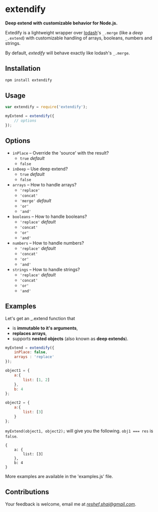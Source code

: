 # extendify

**Deep extend with customizable behavior for Node.js.**

Extedify is a lightweight wrapper over [lodash](http://lodash.com)'s `_.merge` (like a *deep* `_.extend`) with customizable handling of arrays, booleans, numbers and strings.

By default, *extedify* will behave exactly like lodash's `_.merge`.


## Installation

```javascript
npm install extendify
```

## Usage

```javascript
var extendify = require('extendify');

myExtend = extendify({
    // options
});
```


## Options

- `inPlace` – Override the 'source' with the result?
    - `true` *default*
    - `false`
- `inDeep` – Use deep extend?
    - `true` *default*
    - `false`
- `arrays` – How to handle arrays?
    - `'replace'`
    - `'concat'`
    - `'merge'` *default*
    - `'or'`
    - `'and'`
- `booleans` – How to handle booleans?
    - `'replace'` *default*
    - `'concat'`
    - `'or'`
    - `'and'`
- `numbers` – How to handle numbers?
    - `'replace'` *default*
    - `'concat'`
    - `'or'`
    - `'and'`
- `strings` – How to handle strings?
    - `'replace'` *default*
    - `'concat'`
    - `'or'`
    - `'and'`


## Examples

Let's get an _.extend function that
- is **immutable to it's arguments**,
- **replaces arrays**,
- supports **nested objects** (also known as **deep extends**).

```javascript
myExtend = extendify({
    inPlace: false,
    arrays : 'replace'
});

object1 = {
    a:{
        list: [1, 2]
    },
    b: 4
};

object2 = {
    a:{
        list: [3]
    }
};
```

`myExtend(object1, object2);` will give you the following. `obj1 === res` is `false`.

```
{
    a: {
        list: [3]
    },
    b: 4
}
```

More examples are available in the 'examples.js' file.


## Contributions

Your feedback is welcome, email me at [_reshef.shai@gmail.com_](mailto:reshef.shai@gmail.com).
